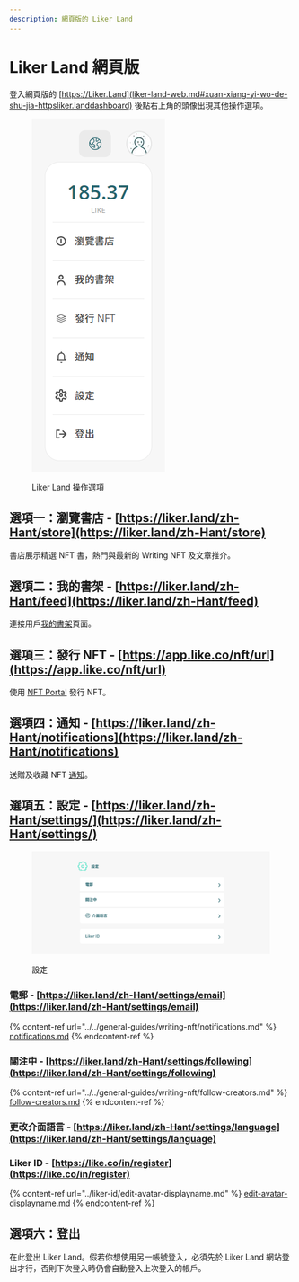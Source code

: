 ```yaml
---
description: 網頁版的 Liker Land
---
```


# Liker Land 網頁版

登入網頁版的 [https://Liker.Land](liker-land-web.md#xuan-xiang-yi-wo-de-shu-jia-httpsliker.landdashboard) 後點右上角的頭像出現其他操作選項。​

<figure><img src="../../.gitbook/assets/Liker Land menu.png" alt=""><figcaption><p>Liker Land 操作選項</p></figcaption></figure>

## 選項一：瀏覽書店 - [https://liker.land/zh-Hant/store](https://liker.land/zh-Hant/store)

書店展示精選 NFT 書，熱門與最新的 Writing NFT 及文章推介。

## 選項二：我的書架 - [https://liker.land/zh-Hant/feed](https://liker.land/zh-Hant/feed)

連接用戶[我的書架](../../general-guides/writing-nft/dashboard.md)頁面。‌

## 選項三：發行 NFT - [https://app.like.co/nft/url](https://app.like.co/nft/url)

使用 [NFT Portal](../../general-guides/writing-nft/nft-portal.md) 發行 NFT。

## 選項四：通知 - [https://liker.land/zh-Hant/notifications](https://liker.land/zh-Hant/notifications)

送贈及收藏 NFT [通知](../../general-guides/writing-nft/notifications.md)。

## 選項五：設定 - [https://liker.land/zh-Hant/settings/](https://liker.land/zh-Hant/settings/)

<figure><img src="../../.gitbook/assets/Liker Land settings.png" alt=""><figcaption><p>設定</p></figcaption></figure>

### 電郵 - [https://liker.land/zh-Hant/settings/email](https://liker.land/zh-Hant/settings/email)

{% content-ref url="../../general-guides/writing-nft/notifications.md" %}
[notifications.md](../../general-guides/writing-nft/notifications.md)
{% endcontent-ref %}

### 關注中 - [https://liker.land/zh-Hant/settings/following](https://liker.land/zh-Hant/settings/following)

{% content-ref url="../../general-guides/writing-nft/follow-creators.md" %}
[follow-creators.md](../../general-guides/writing-nft/follow-creators.md)
{% endcontent-ref %}

### 更改介面語言 - [https://liker.land/zh-Hant/settings/language](https://liker.land/zh-Hant/settings/language)

### Liker ID - [https://like.co/in/register](https://like.co/in/register)

{% content-ref url="../liker-id/edit-avatar-displayname.md" %}
[edit-avatar-displayname.md](../liker-id/edit-avatar-displayname.md)
{% endcontent-ref %}

## 選項六：登出

在此登出 Liker Land。假若你想使用另一帳號登入，必須先於 Liker Land 網站登出才行，否則下次登入時仍會自動登入上次登入的帳戶。
